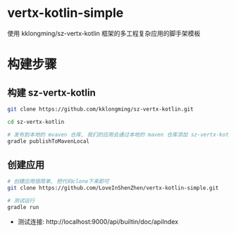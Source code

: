 # vertx-kotlin-simple
使用 kklongming/sz-vertx-kotlin 框架的多工程复杂应用的脚手架模板

# 构建步骤

## 构建 sz-vertx-kotlin
```bash
git clone https://github.com/kklongming/sz-vertx-kotlin.git

cd sz-vertx-kotlin

# 发布到本地的 mvaven 仓库, 我们的应用会通过本地的 maven 仓库添加 sz-vertx-kotlin 的依赖jar包
gradle publishToMavenLocal 

```

## 创建应用
```bash
# 创建应用很简单, 把代码clone下来即可
git clone https://github.com/LoveInShenZhen/vertx-kotlin-simple.git

# 测试运行
gradle run
```

* 测试连接: http://localhost:9000/api/builtin/doc/apiIndex
